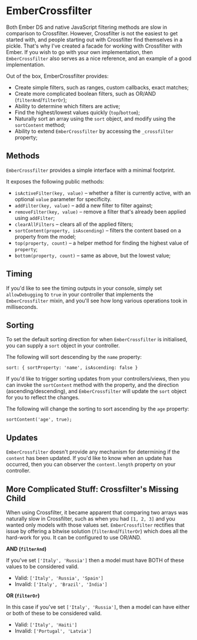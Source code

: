 EmberCrossfilter
================

Both Ember DS and native JavaScript filtering methods are slow in comparison to Crossfilter. However, Crossfilter is not the easiest to get started with, and people starting out with Crossfilter find themselves in a pickle. That's why I've created a facade for working with Crossfilter with Ember. If you wish to go with your own implementation, then `EmberCrossfilter` also serves as a nice reference, and an example of a good implementation.

Out of the box, EmberCrossfilter provides:

* Create simple filters, such as ranges, custom callbacks, exact matches;
* Create more complicated boolean filters, such as OR/AND (`filterAnd`/`filterOr`);
* Ability to determine which filters are active;
* Find the highest/lowest values quickly (`top`/`bottom`);
* Naturally sort an array using the `sort` object, and modify using the `sortContent` method;
* Ability to extend `EmberCrossfilter` by accessing the `_crossfilter` property;

Methods
-------------

`EmberCrossfilter` provides a simple interface with a minimal footprint.

It exposes the following public methods:

* `isActiveFilter(key, value)` &ndash; whether a filter is currently active, with an optional `value` parameter for specificity.
* `addFilter(key, value)` &ndash; add a new filter to filter against;
* `removeFilter(key, value)` &ndash; remove a filter that's already been applied using `addFilter`;
* `clearAllFilters` &ndash; clears all of the applied filters;
* `sortContent(property, isAscending)` &ndash; filters the content based on a property from the model;
* `top(property, count)` &ndash; a helper method for finding the highest value of `property`;
* `bottom(property, count)` &ndash; same as above, but the lowest value;

Timing
-------------

If you'd like to see the timing outputs in your console, simply set `allowDebugging` to `true` in your controller that implements the `EmberCrossfilter` mixin, and you'll see how long various operations took in milliseconds.


Sorting
-------------

To set the default sorting direction for when `EmberCrossfilter` is initialised, you can supply a `sort` object in your controller.

The following will sort descending by the `name` property:

	sort: { sortProperty: 'name', isAscending: false }
	
If you'd like to trigger sorting updates from your controllers/views, then you can invoke the `sortContent` method with the property, and the direction (ascending/descending), and `EmberCrossfilter` will update the `sort` object for you to reflect the changes.

The following will change the sorting to sort ascending by the `age` property:

	sortContent('age', true);
	
	
Updates
-------------

`EmberCrossfilter` doesn't provide any mechanism for determining if the `content` has been updated. If you'd like to know when an update has occurred, then you can observer the `content.length` property on your controller.

More Complicated Stuff: Crossfilter's Missing Child
-------------

When using Crossfilter, it became apparent that comparing two arrays was naturally slow in Crossfilter, such as when you had `[1, 2, 3]` and you wanted only models with those values set. `EmberCrossfilter` rectifies that issue by offering a bitwise solution (`filterAnd`/`filterOr`) which does all the hard-work for you. It can be configured to use OR/AND.

**AND (`filterAnd`)**

If you've set `['Italy', 'Russia']` then a model must have BOTH of these values to be considered valid.

* Valid: `['Italy', 'Russia', 'Spain']`
* Invalid: `['Italy', 'Brazil', 'India']`

**OR (`filterOr`)**

In this case if you've set `['Italy', 'Russia']`, then a model can have either or both of these to be considered valid.

* Valid: `['Italy', 'Haiti']`
* Invalid: `['Portugal', 'Latvia']`